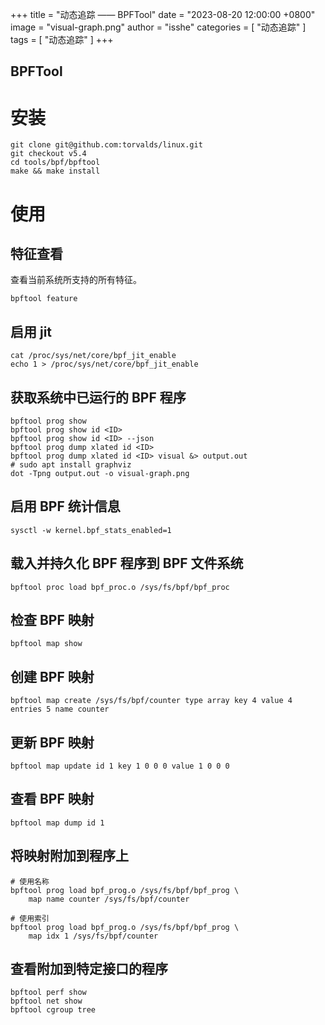 +++
title = "动态追踪 —— BPFTool"
date = "2023-08-20 12:00:00 +0800"
image = "visual-graph.png"
author = "isshe"
categories = [ "动态追踪" ]
tags = [ "动态追踪" ]
+++

BPFTool
---


# 安装

```shell
git clone git@github.com:torvalds/linux.git
git checkout v5.4
cd tools/bpf/bpftool
make && make install
```

# 使用

## 特征查看

查看当前系统所支持的所有特征。

```shell
bpftool feature
```

## 启用 jit

```shell
cat /proc/sys/net/core/bpf_jit_enable
echo 1 > /proc/sys/net/core/bpf_jit_enable
```

## 获取系统中已运行的 BPF 程序

```shell
bpftool prog show
bpftool prog show id <ID>
bpftool prog show id <ID> --json
bpftool prog dump xlated id <ID>
bpftool prog dump xlated id <ID> visual &> output.out
# sudo apt install graphviz
dot -Tpng output.out -o visual-graph.png
```

## 启用 BPF 统计信息

```shell
sysctl -w kernel.bpf_stats_enabled=1
```

## 载入并持久化 BPF 程序到 BPF 文件系统

```shell
bpftool proc load bpf_proc.o /sys/fs/bpf/bpf_proc
```

## 检查 BPF 映射

```shell
bpftool map show
```

## 创建 BPF 映射

```shell
bpftool map create /sys/fs/bpf/counter type array key 4 value 4 entries 5 name counter
```

## 更新 BPF 映射

```shell
bpftool map update id 1 key 1 0 0 0 value 1 0 0 0
```

## 查看 BPF 映射

```shell
bpftool map dump id 1
```

## 将映射附加到程序上

```shell
# 使用名称
bpftool prog load bpf_prog.o /sys/fs/bpf/bpf_prog \
    map name counter /sys/fs/bpf/counter

# 使用索引
bpftool prog load bpf_prog.o /sys/fs/bpf/bpf_prog \
    map idx 1 /sys/fs/bpf/counter
```

## 查看附加到特定接口的程序

```shell
bpftool perf show
bpftool net show
bpftool cgroup tree
```
